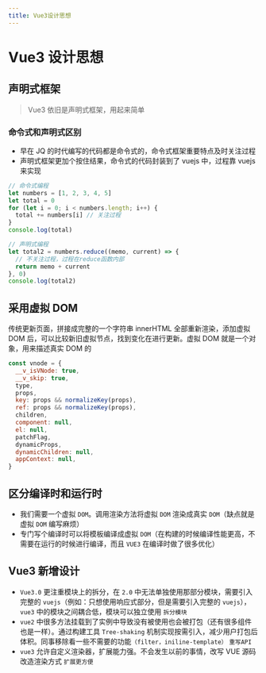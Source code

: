 ```yaml
---
title: Vue3设计思想
---
```


# Vue3 设计思想

## 声明式框架

> Vue3 依旧是声明式框架，用起来简单

### 命令式和声明式区别

- 早在 JQ 的时代编写的代码都是命令式的，命令式框架重要特点及时关注过程
- 声明式框架更加个按住结果，命令式的代码封装到了 vuejs 中，过程靠 vuejs 来实现

```javascript
// 命令式编程
let numbers = [1, 2, 3, 4, 5]
let total = 0
for (let i = 0; i < numbers.length; i++) {
  total += numbers[i] // 关注过程
}
console.log(total)

// 声明式编程
let total2 = numbers.reduce((memo, current) => {
  // 不关注过程，过程在reduce函数内部
  return memo + current
}, 0)
console.log(total2)
```

## 采用虚拟 DOM

传统更新页面，拼接成完整的一个字符串 innerHTML 全部重新渲染，添加虚拟 DOM 后，可以比较新旧虚拟节点，找到变化在进行更新。虚拟 DOM 就是一个对象，用来描述真实 DOM 的

```javascript
const vnode = {
  __v_isVNode: true,
  __v_skip: true,
  type,
  props,
  key: props && normalizeKey(props),
  ref: props && normalizeKey(props),
  children,
  component: null,
  el: null,
  patchFlag,
  dynamicProps,
  dynamicChildren: null,
  appContext: null,
}
```

## 区分编译时和运行时

- 我们需要一个虚拟 `DOM`。调用渲染方法将虚拟 `DOM` 渲染成真实 `DOM`（缺点就是虚拟 `DOM` 编写麻烦）
- 专门写个编译时可以将模板编译成虚拟 `DOM`（在构建的时候编译性能更高，不需要在运行的时候进行编译，而且 `VUE3` 在编译时做了很多优化）

## Vue3 新增设计

- `Vue3.0` 更注重模块上的拆分，在 `2.0` 中无法单独使用那部分模块，需要引入完整的 `vuejs`（例如：只想使用响应式部分，但是需要引入完整的 `vuejs`），`vue3` 中的模块之间耦合低，模块可以独立使用 `拆分模块`
- `vue2` 中很多方法挂载到了实例中导致没有被使用也会被打包（还有很多组件也是一样）。通过构建工具 `Tree-shaking` 机制实现按需引入，减少用户打包后体积。同事移除看一些不需要的功能`（filter，iniline-template）` `重写API`
- `vue3` 允许自定义渲染器，扩展能力强。不会发生以前的事情，改写 VUE 源码改造渲染方式 `扩展更方便`

